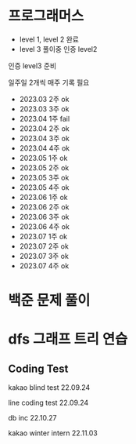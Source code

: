 # 프로그래머스
- level 1, level 2 완료
- level 3 풀이중
인증 level2

인증 level3 준비

일주일 2개씩 매주 기록 필요
- 2023.03 2주 ok
- 2023.03 3주 ok
- 2023.04 1주 fail
- 2023.04 2주 ok
- 2023.04 3주 ok
- 2023.04 4주 ok
- 2023.05 1주 ok
- 2023.05 2주 ok
- 2023.05 3주 ok
- 2023.05 4주 ok
- 2023.06 1주 ok
- 2023.06 2주 ok
- 2023.06 3주 ok
- 2023.06 4주 ok
- 2023.07 1주 ok
- 2023.07 2주 ok
- 2023.07 3주 ok
- 2023.07 4주 ok

# 백준 문제 풀이

# dfs 그래프 트리 연습

## Coding Test

kakao blind test 22.09.24
  
line coding test 22.09.24
  
db inc           22.10.27
  
kakao winter intern 22.11.03
